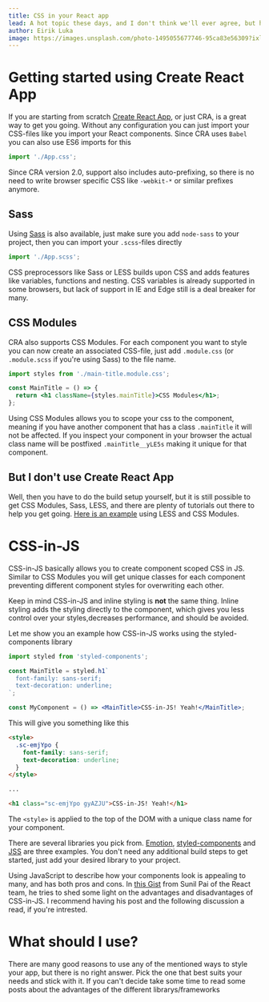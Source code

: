 ```yaml
---
title: CSS in your React app
lead: A hot topic these days, and I don't think we'll ever agree, but here are some ways to do CSS in your React app
author: Eirik Luka
image: https://images.unsplash.com/photo-1495055677746-95ca83e56309?ixlib=rb-1.2.1&ixid=eyJhcHBfaWQiOjEyMDd9&auto=format&fit=crop&w=3300&q=80
---
```


# Getting started using Create React App

If you are starting from scratch [Create React App](https://facebook.github.io/create-react-app/), or just CRA, is a great way to get you going. Without any configuration you can just import your CSS-files like you import your React components. Since CRA uses `Babel` you can also use ES6 imports for this

```jsx
import './App.css';
```

Since CRA version 2.0, support also includes auto-prefixing, so there is no need to write browser specific CSS like `-webkit-*` or similar prefixes anymore.

## Sass

Using [Sass](https://sass-lang.com/) is also available, just make sure you add `node-sass` to your project, then you can import your `.scss`-files directly

```jsx
import './App.scss';
```

CSS preprocessors like Sass or LESS builds upon CSS and adds features like variables, functions and nesting. CSS variables is already supported in some browsers, but lack of support in IE and Edge still is a deal breaker for many.

## CSS Modules

CRA also supports CSS Modules. For each component you want to style you can now create an associated CSS-file, just add `.module.css` (or `.module.scss` if you're using Sass) to the file name.

```jsx
import styles from './main-title.module.css';

const MainTitle = () => {
  return <h1 className={styles.mainTitle}>CSS Modules</h1>;
};
```

Using CSS Modules allows you to scope your css to the component, meaning if you have another component that has a class `.mainTitle` it will not be affected. If you inspect your component in your browser the actual class name will be postfixed `.mainTitle__yLE5s` making it unique for that component.

## But I don't use Create React App

Well, then you have to do the build setup yourself, but it is still possible to get CSS Modules, Sass, LESS, and there are plenty of tutorials out there to help you get going. [Here is an example](https://medium.com/@joseph0crick/react-css-modules-less-webpack-4-a50d902d0a3) using LESS and CSS Modules.

# CSS-in-JS

CSS-in-JS basically allows you to create component scoped CSS in JS. Similar to CSS Modules you will get unique classes for each component preventing different component styles for overwriting each other.

Keep in mind CSS-in-JS and inline styling is **not** the same thing. Inline styling adds the styling directly to the component, which gives you less control over your styles,decreases performance, and should be avoided.

Let me show you an example how CSS-in-JS works using the styled-components library

```jsx
import styled from 'styled-components';

const MainTitle = styled.h1`
  font-family: sans-serif;
  text-decoration: underline;
`;

const MyComponent = () => <MainTitle>CSS-in-JS! Yeah!</MainTitle>;
```

This will give you something like this

```html
<style>
  .sc-emjYpo {
    font-family: sans-serif;
    text-decoration: underline;
  }
</style>

...

<h1 class="sc-emjYpo gyAZJU">CSS-in-JS! Yeah!</h1>
```

The `<style>` is applied to the top of the DOM with a unique class name for your component.

There are several libraries you pick from. [Emotion](https://github.com/emotion-js/emotion), [styled-components](https://www.styled-components.com/) and [JSS](https://cssinjs.org) are three examples. You don't need any additional build steps to get started, just add your desired library to your project.

Using JavaScript to describe how your components look is appealing to many, and has both pros and cons. In [this Gist](https://gist.github.com/threepointone/731b0c47e78d8350ae4e105c1a83867d) from Sunil Pai of the React team, he tries to shed some light on the advantages and disadvantages of CSS-in-JS. I recommend having his post and the following discussion a read, if you're intrested.

# What should I use?

There are many good reasons to use any of the mentioned ways to style your app, but there is no right answer. Pick the one that best suits your needs and stick with it. If you can't decide take some time to read some posts about the advantages of the different librarys/frameworks

